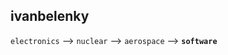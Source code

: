 <!-- insert the following image https://ryanschultz.com/wp-content/uploads/2022/06/DALL%C2%B7E-2022-06-22-22.27.52-steampunk-gentleman-in-a-top-hat-riding-a-penny-farthing-bicycle-in-a-steampunk-landscape-with-airships-in-the-sky-colorful-digital-art.png as a banner-->


## **ivanbelenky** 

`electronics` --> `nuclear` --> `aerospace` --> **`software`**  


